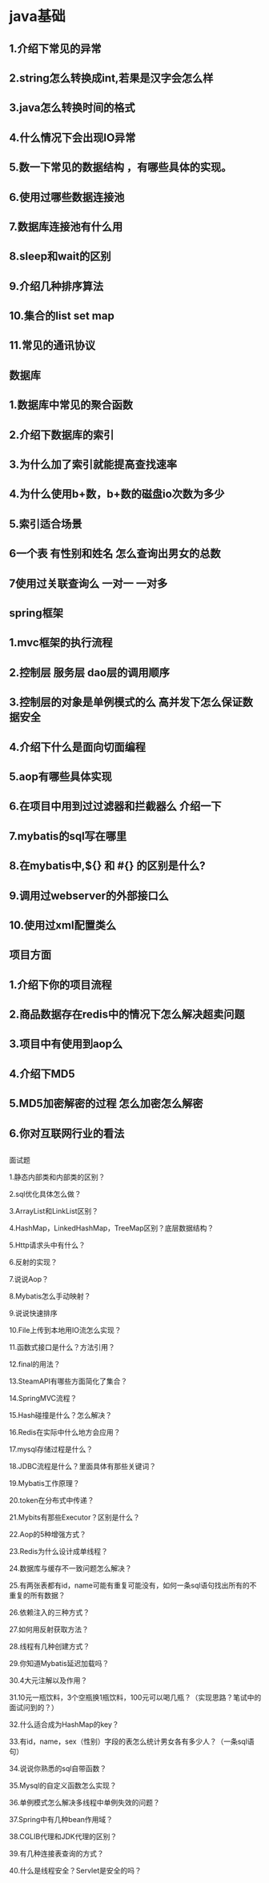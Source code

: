 # java基础

## 1.介绍下常见的异常

## 2.string怎么转换成int,若果是汉字会怎么样

## 3.java怎么转换时间的格式

## 4.什么情况下会出现IO异常

## 5.数一下常见的数据结构 ，有哪些具体的实现。

## 6.使用过哪些数据连接池

## 7.数据库连接池有什么用

## 8.sleep和wait的区别

## 9.介绍几种排序算法

## 10.集合的list set map

## 11.常见的通讯协议

## 数据库

## 1.数据库中常见的聚合函数

## 2.介绍下数据库的索引

## 3.为什么加了索引就能提高查找速率

## 4.为什么使用b+数，b+数的磁盘io次数为多少

## 5.索引适合场景

## 6一个表 有性别和姓名 怎么查询出男女的总数

## 7使用过关联查询么 一对一 一对多

## spring框架

## 1.mvc框架的执行流程

## 2.控制层 服务层 dao层的调用顺序

## 3.控制层的对象是单例模式的么  高并发下怎么保证数据安全

## 4.介绍下什么是面向切面编程

## 5.aop有哪些具体实现

## 6.在项目中用到过过滤器和拦截器么 介绍一下

## 7.mybatis的sql写在哪里

## 8.在mybatis中,${} 和 #{} 的区别是什么?

## 9.调用过webserver的外部接口么

## 10.使用过xml配置类么

## 项目方面

## 1.介绍下你的项目流程

## 2.商品数据存在redis中的情况下怎么解决超卖问题

## 3.项目中有使用到aop么

## 4.介绍下MD5

## 5.MD5加密解密的过程 怎么加密怎么解密

## 6.你对互联网行业的看法

## 

面试题

1.静态内部类和内部类的区别？

2.sql优化具体怎么做？

3.ArrayList和LinkList区别？

4.HashMap，LinkedHashMap，TreeMap区别？底层数据结构？

5.Http请求头中有什么？

6.反射的实现？

7.说说Aop？

8.Mybatis怎么手动映射？

9.说说快速排序

10.File上传到本地用IO流怎么实现？

11.函数式接口是什么？方法引用？

12.final的用法？

13.SteamAPI有哪些方面简化了集合？

14.SpringMVC流程？

15.Hash碰撞是什么？怎么解决？

16.Redis在实际中什么地方会应用？

17.mysql存储过程是什么？

18.JDBC流程是什么？里面具体有那些关键词？

19.Mybatis工作原理？

20.token在分布式中传递？

21.Mybits有那些Executor？区别是什么？

22.Aop的5种增强方式？

23.Redis为什么设计成单线程？

24.数据库与缓存不一致问题怎么解决？

25.有两张表都有id，name可能有重复可能没有，如何一条sql语句找出所有的不重复的所有数据？

26.依赖注入的三种方式？

27.如何用反射获取方法？

28.线程有几种创建方式？

29.你知道Mybatis延迟加载吗？

30.4大元注解以及作用？

31.10元一瓶饮料，3个空瓶换1瓶饮料，100元可以喝几瓶？（实现思路？笔试中的面试问到的？）

32.什么适合成为HashMap的key？

33.有id，name，sex（性别）字段的表怎么统计男女各有多少人？（一条sql语句）

34.说说你熟悉的sql自带函数？

35.Mysql的自定义函数怎么实现？

36.单例模式怎么解决多线程中单例失效的问题？

37.Spring中有几种bean作用域？

38.CGLIB代理和JDK代理的区别？

39.有几种连接表查询的方式？

40.什么是线程安全？Servlet是安全的吗？





